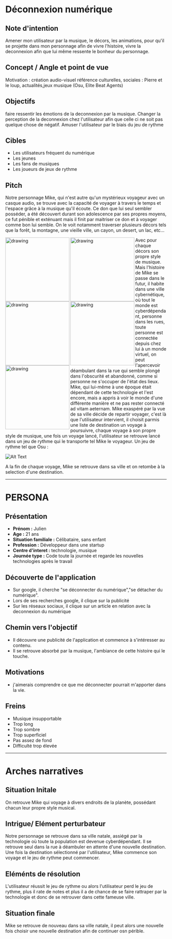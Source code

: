 # Déconnexion numérique 


## Note d'intention

Amener mon utilisateur par la musique, le décors, les animations, pour qu'il se projette dans mon personnage afin de vivre l'histoire, vivre la deconnexion afin que lui même ressente le bonheur du personnage.

## Concept / Angle et point de vue

Motivation : création audio-visuel
référence culturelles, sociales : Pierre et le loup, actualités,jeux musique (Osu, Elite Beat Agents)

## Objectifs 

faire ressentir les émotions de la deconnexion par la musique.
Changer la perception de la deconnexion chez l'utilisateur afin que celle ci ne soit pas quelque chose de négatif.
Amuser l'utilisateur par le biais du jeu de rythme

## Cibles

- Les utilisateurs fréquent du numérique
- Les jeunes
- Les fans de musiques
- Les joueurs de jeux de rythme


## Pitch

Notre personnage Mike, qui n'est autre qu'un mystérieux voyageur avec un casque audio, se trouve avec la capacité de voyager à travers le temps et l'espace grâce à la musique qu'il écoute. Ce don que lui seul sembler posséder, a été découvert durant son adolescence par ses propres moyens, ce fut pénible et exténuant mais il finit par maitriser ce don et à voyager comme bon lui semble. On le voit notamment traverser plusieurs décors tels que la forêt, la montagne, une vieille ville, un cayon, un desert, un lac, etc... 

<img align="left" src="https://image.noelshack.com/fichiers/2018/37/2/1536619225-demo-04-1.jpg" alt="drawing" width="200"/>
<img align="left" src="https://www.zupimages.net/up/18/37/rf5u.png" alt="drawing" width="200"/>
<img align="left" src="https://www.zupimages.net/up/18/37/haog.jpg" alt="drawing" width="200"/>
<img align="left" src="https://image.noelshack.com/fichiers/2018/37/2/1536619501-05d8b230234015-56197d97df76d.png" alt="drawing" width="200"/>
<img align="left" src="https://image.noelshack.com/fichiers/2018/37/2/1536619250-gqdhzfs-09qm5otjhso0ewr9b0m8rplz-unxjv7jcy4.jpg" alt="drawing" width="200"/>

Avec pour chaque décors son propre style de musique.
Mais l'histoire de Mike se passe dans le futur, il habite dans une ville cybernétique, où tout le monde est cyberdépendant, personne dans les rues, toute personne est connectée depuis chez lui à un monde virtuel, on peut l'apercevoir déambulant dans la rue qui semble plongé dans l'obscurité et abandonné, comme si personne ne s'occuper de l'état des lieux. Mike, qui lui-même à une époque était dépendant de cette technologie et l'est encore, mais a appris à voir le monde d'une différente manière et ne pas rester connecté ad vitam aeternam.
Mike exaspéré par la vue de sa ville décide de repartir voyager, c'est là que l'utilisateur intervient, il choisit parmis une liste de destination un voyage à poursuivre, chaque voyage à son propre style de musique, une fois un voyage lancé, l'utilisateur se retrouve lancé dans un jeu de rythme qui le transporte tel Mike le voyageur. Un jeu de rythme tel que Osu : 

![Alt Text](https://media.giphy.com/media/da2DK2btVQ7sc/giphy.gif)

A la fin de chaque voyage, Mike se retrouve dans sa ville et on retombe à la selection d'une destination.


***
# PERSONA 

## Présentation
- **Prénom :** Julien
- **Age :** 21 ans
- **Situation familiale :** Célibataire, sans enfant
- **Profession :** Développeur dans une startup
- **Centre d'interet :** technologie, musique
- **Journée type :** Code toute la journée et regarde les nouvelles technologies après le travail

## Découverte de l'application
- Sur google, il cherche "se déconnecter du numérique","se détacher du numérique".
- Lors de ses recherches google, il clique sur la publicité
- Sur les réseaux sociaux, il clique sur un article en relation avec la deconnexion du numérique

## Chemin vers l'objectif
- Il découvre une publicité de l'application et commence à s'intéresser au contenu.
- Il se retrouve absorbé par la musique, l'ambiance de cette histoire qui le touche.  

## Motivations 
- j'aimerais comprendre ce que me déconnecter pourrait m'apporter dans la vie.

## Freins
- Musique insupportable
- Trop long
- Trop sombre
- Trop superficiel
- Pas assez de fond
- Difficulté trop élevée

***

# Arches narratives

## Situation Initale
On retrouve Mike qui voyage à divers endroits de la planète, possédant chacun leur propre style musical.
## Intrigue/ Elément perturbateur 
Notre personnage se retrouve dans sa ville natale, assiégé par la technologie où toute la population est devenue cyberdépendant. Il se retrouve seul dans la rue à déambuler en attente d'une nouvelle destination. Une fois la destination sélectionné par l'utilisateur, Mike commence son voyage et le jeu de rythme peut commencer.
## Eléménts de résolution 
L'utilisateur réussit le jeu de rythme ou alors l'utilisateur perd le jeu de rythme, plus il rate de notes et plus il a de chance de se faire rattraper par la technologie et donc de se retrouver dans cette fameuse ville.
## Situation finale
Mike se retrouve de nouveau dans sa ville natale, il peut alors une nouvelle fois choisir une nouvelle destination afin de continuer osn périble.

